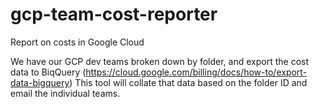 # gcp-team-cost-reporter
Report on costs in Google Cloud

We have our GCP dev teams broken down by folder, and export the cost data to BiqQuery (https://cloud.google.com/billing/docs/how-to/export-data-bigquery)
This tool will collate that data based on the folder ID and email the individual teams.